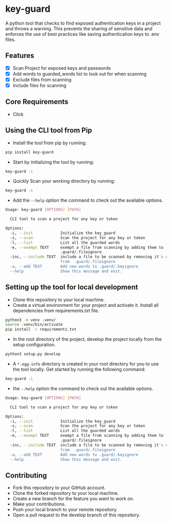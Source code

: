 # key-guard

A python tool that checks to find exposed authentication keys in a project and throws a warning. This prevents the sharing of sensitive data and enforces the use of best practices like saving authentication keys to .env files.

## Features

- [x] Scan Project for exposed keys and passwords
- [x] Add words to guarded_words list to look out for when scanning
- [x] Exclude files from scanning
- [x] Include files for scanning

## Core Requirements

- Click

## Using the CLI tool from Pip

- Install the tool from pip by running:

```bash
pip install key-guard
```

- Start by initializing the tool by running:

```bash
key-guard -i
```

- Quickly Scan your working directory by running:

```bash
key-guard -s
```

- Add the `--help` option the command to check out the available options.

```bash
Usage: key-guard [OPTIONS] [PATH]

  CLI tool to scan a project for any key or token

Options:
  -i, --init            Initialize the key_guard
  -s, --scan            Scan the project for any key or token
  -l, --list            List all the guarded words
  -e, --exempt TEXT     exempt a file from scanning by adding them to
                        .guard/.fileignore
  -inc, --include TEXT  include a file to be scanned by removing it's name
                        from  .guard/.fileignore
  -a, --add TEXT        Add new words to .guard/.keyignore
  --help                Show this message and exit.
```

## Setting up the tool for local development

- Clone this repository to your local machine.
- Create a virtual environment for your project and activate it. Install all dependencies from  requirements.txt file.

```bash
python3 -m venv .venv/
source .venv/bin/activate
pip install -r requirements.txt
```
  
- In the root directory of the project, develop the project locally from the setup configuration.
  
```bash
python3 setup.py develop
```

- A `*.egg-info` directory is created in your root directory for you to use the tool locally. Get started by running the following command:

```bash
key-guard -i
```

- the `--help` option the command to check out the available options.

```bash
Usage: key-guard [OPTIONS] [PATH]

  CLI tool to scan a project for any key or token

Options:
  -i, --init            Initialize the key_guard
  -s, --scan            Scan the project for any key or token
  -l, --list            List all the guarded words
  -e, --exempt TEXT     exempt a file from scanning by adding them to
                        .guard/.fileignore
  -inc, --include TEXT  include a file to be scanned by removing it's name
                        from  .guard/.fileignore
  -a, --add TEXT        Add new words to .guard/.keyignore
  --help                Show this message and exit.
```

## Contributing

- Fork this repository to your GitHub account.
- Clone the forked repository to your local machine.
- Create a new branch for the feature you want to work on.
- Make your contributions.
- Push your local branch to your remote repository.
- Open a pull request to the develop branch of this repository.

